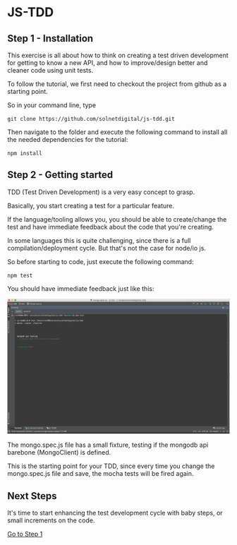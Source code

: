 # JS-TDD

## Step 1 - Installation

This exercise is all about how to think on creating a test driven development for getting to know a new API, and 
how to improve/design better and cleaner code using unit tests.

To follow the tutorial, we first need to checkout the project from github as a starting point.

So in your command line, type

```
git clone https://github.com/solnetdigital/js-tdd.git 
```

Then navigate to the folder and execute the following command to install all the needed dependencies for the tutorial:

```
npm install
```

## Step 2 - Getting started

TDD (Test Driven Development) is a very easy concept to grasp.

Basically, you start creating a test for a particular feature. 

If the language/tooling allows you, you should be able to create/change the test and have immediate feedback about the code that you're creating.

In some languages this is quite challenging, since there is a full compilation/deployment cycle. But that's not the case for node/io js.

So before starting to code, just execute the following command:

```
npm test
```

You should have immediate feedback just like this:

![Test result](./testResult.png)

The mongo.spec.js file has a small fixture, testing if the mongodb api barebone (MongoClient) is
defined.

This is the starting point for your TDD, since every time you change the mongo.spec.js file and save, the mocha
tests will be fired again.

## Next Steps
It's time to start enhancing the test development cycle with baby steps, or small increments on the code.

[Go to Step 1](./docs/STEP1.md)
